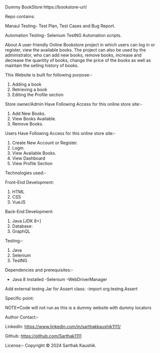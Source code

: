 Dummy BookStore
https://bookstore-url/

Repo contains:

Manaul Testing- Test Plan, Test Cases and Bug Report.

Automation Testing- Selenium TestNG Automation scripts.

About
A user-friendly Online Bookstore project in which users can log in or register, view the available books. The project can also be used by the administrator, 
who can add new books, remove books, increase and decrease the quantity of books, change the price of the books as well as maintain the selling history of books.

This Website is built for following purpose:-

1. Adding a book
2. Retrieving a book
3. Editing the Profile section

Store owner/Admin Have Following Access for this online store site:-

1. Add New Books.
2. View Books Available.
3. Remove Books.


Users Have Following Access for this online store site:-

1. Create New Account or Register.
2. Login.
3. View Available Books.
4. View Dashboard
5. View Profile Section


Technologies used:-

Front-End Development:
1. HTML
2. CSS
3. VueJS

Back-End Development:
1. Java [JDK 8+]
2. Database:
3. GraphQL

Testing:-
1. Java
2. Selenium
3. TestNG


Dependencies and prerequisites:-

- Java 8 Installed
-Selenium
-WebDriverManager

Add external testng Jar for Assert class:
-import org.testng.Assert

Specific point:

NOTE*Code will not run as this is a dummy website with dummy locators


Author Contact:-

LinkedIn: https://www.linkedin.com/in/sarthakkaushik1111/

Github: https://github.com/Sarthak1111

License:-
Copyright © 2024 Sarthak Kaushik.
